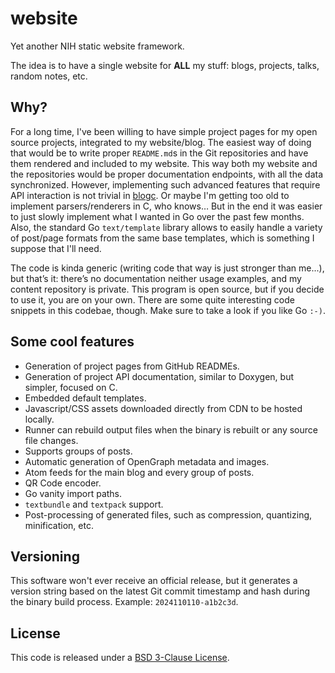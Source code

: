 # website
Yet another NIH static website framework.

The idea is to have a single website for **ALL** my stuff: blogs, projects, talks, random notes, etc.

## Why?
For a long time, I've been willing to have simple project pages for my open source projects, integrated to my website/blog. The easiest way of doing that would be to write proper `README.md`s in the Git repositories and have them rendered and included to my website. This way both my website and the repositories would be proper documentation endpoints, with all the data synchronized. However, implementing such advanced features that require API interaction is not trivial in [blogc](https://blogc.rgm.io/). Or maybe I'm getting too old to implement parsers/renderers in C, who knows… But in the end it was easier to just slowly implement what I wanted in Go over the past few months. Also, the standard Go `text/template` library allows to easily handle a variety of post/page formats from the same base templates, which is something I suppose that I'll need.

The code is kinda generic (writing code that way is just stronger than me...), but that’s it: there’s no documentation neither usage examples, and my content repository is private. This program is open source, but if you decide to use it, you are on your own. There are some quite interesting code snippets in this codebae, though. Make sure to take a look if you like Go `:-)`.

## Some cool features
- Generation of project pages from GitHub READMEs.
- Generation of project API documentation, similar to Doxygen, but simpler, focused on C.
- Embedded default templates.
- Javascript/CSS assets downloaded directly from CDN to be hosted locally.
- Runner can rebuild output files when the binary is rebuilt or any source file changes.
- Supports groups of posts.
- Automatic generation of OpenGraph metadata and images.
- Atom feeds for the main blog and every group of posts.
- QR Code encoder.
- Go vanity import paths.
- `textbundle` and `textpack` support.
- Post-processing of generated files, such as compression, quantizing, minification, etc.

## Versioning
This software won't ever receive an official release, but it generates a version string based on the latest Git commit timestamp and hash during the binary build process. Example: `2024110110-a1b2c3d`.

## License
This code is released under a [BSD 3-Clause License](LICENSE).
